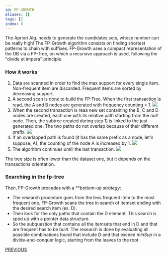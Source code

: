 ```yaml
---
id: FP-GROWTH
aliases: []
tags: []
index: 6
---
```


The Apriori Alg. needs to generate the candidates sets, whose number can be really high!
The FP-Growth algorithm consists on finding shortest patterns to chain with suffixes.
FP-Growth uses a compact representation of the DB via a FP-Tree, on which a recursive approach is used, following the "divide et impera" principle.

### How it works

1) Data are scanned in order to find the max support for every single item. Non-frequent item are discarded. Frequent items are sorted by decreasing support.
2) A second scan is done to build the FP-Tree. When the first transaction is read, the A and B nodes are generated with frequency counting = 1.
					          ![](datamining/Pasted_image_20231231173158.png)
3) When the second transaction is reaa new set containing the B, C and D nodes are created, each one with its relative path starting from the *null* node. Then, the subtree created during step 1) is linked to the just generated one. The two paths do not overlap because of their different prefix.
							   ![](datamining/Pasted_image_20231231173623.png)
4) If an overlapped path is found (it has the same prefix as a node, let's suppose, A), the counting of the node A is increased by 1.
						   ![](datamining/Pasted_image_20231231174113.png)
5) The algorithm continues untill the last transaction.
						   ![](datamining/Pasted_image_20231231174157.png)

The tree size is often lower than the dataset one, but it depends on the transactions orientation.

### Searching in the fp-tree

Then, FP-Growth procedes with a ***bottom-up *strategy**:
- The research procedure goes from the less frequent item to the most frequent one. FP-Growth scans the tree in search of itemset ending with the desired search item (es. D).
- Then look for the only paths that contain the D element. This search is sped up with a pointer data structure.
- So the subquestion that contains all the itemsets that end in D and that are frequent has to be built. The research is done by evaluating all possible combinations found that include D and that exceed $minSup$ in a divide-and-conquer logic, starting from the leaves to the root.

[PREVIOUS](datamining/association_rules/apriori_algorithm.md)
